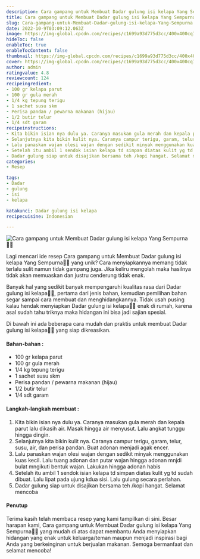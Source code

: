 ```yaml
---
description: Cara gampang untuk Membuat Dadar gulung isi kelapa Yang Sempurna"
title: Cara gampang untuk Membuat Dadar gulung isi kelapa Yang Sempurna
slug: Cara-gampang-untuk-Membuat-Dadar-gulung-isi-kelapa-Yang-Sempurna
date: 2022-10-9T03:09:12.063Z
image: https://img-global.cpcdn.com/recipes/c1699a93d775d3cc/400x400cq70/photo.jpg
hideToc: false
enableToc: true
enableTocContent: false
thumbnail: https://img-global.cpcdn.com/recipes/c1699a93d775d3cc/400x400cq70/photo.jpg
cover: https://img-global.cpcdn.com/recipes/c1699a93d775d3cc/400x400cq70/photo.jpg
author: admin
ratingvalue: 4.8
reviewcount: 124
recipeingredient:
- 100 gr kelapa parut
- 100 gr gula merah
- 1/4 kg tepung terigu
- 1 sachet susu skm
- Perisa pandan / pewarna makanan (hijau)
- 1/2 butir telur
- 1/4 sdt garam
recipeinstructions:
- Kita bikin isian nya dulu ya. Caranya masukan gula merah dan kepala parut lalu dikasih air. Masak hingga air menyusut. Lalu angkat tunggu hingga dingin.
- Selanjutnya kita bikin kulit nya. Caranya campur terigu, garam, telur, susu, air, dan perisa pandan. Buat adonan menjadi agak encer.
- Lalu panaskan wajan olesi wajan dengan sedikit minyak menggunakan kuas kecil. Lalu tuang adonan dan putar wajan hingga adonan mnjdi bulat mngikuti bentuk wajan. Lakukan hingga adonan habis
- Setelah itu ambil 1 sendok isian kelapa td simpan diatas kulit yg td sudah dibuat. Lalu lipat pada ujung kdua sisi. Lalu gulung secara perlahan.
- Dadar gulung siap untuk disajikan bersama teh /kopi hangat. Selamat mencoba
categories:
- Resep

tags:
- Dadar
- gulung
- isi
- kelapa

katakunci: Dadar gulung isi kelapa
recipecuisine: Indonesian

---
```


![Cara gampang untuk Membuat Dadar gulung isi kelapa Yang Sempurna👩‍🍳](https://img-global.cpcdn.com/recipes/c1699a93d775d3cc/400x400cq70/photo.jpg)

Lagi mencari ide resep Cara gampang untuk Membuat Dadar gulung isi kelapa Yang Sempurna👩‍🍳 yang unik? Cara menyiapkannya memang tidak terlalu sulit namun tidak gampang juga. Jika keliru mengolah maka hasilnya tidak akan memuaskan dan justru cenderung tidak enak.

Banyak hal yang sedikit banyak mempengaruhi kualitas rasa dari Dadar gulung isi kelapa👩‍🍳, pertama dari jenis bahan, kemudian pemilihan bahan segar sampai cara membuat dan menghidangkannya. Tidak usah pusing kalau hendak menyiapkan Dadar gulung isi kelapa👩‍🍳 enak di rumah, karena asal sudah tahu triknya maka hidangan ini bisa jadi sajian spesial.

Di bawah ini ada beberapa cara mudah dan praktis untuk membuat Dadar gulung isi kelapa👩‍🍳 yang siap dikreasikan.

<!--inarticleads1-->

#### Bahan-bahan :

- 100 gr kelapa parut
- 100 gr gula merah
- 1/4 kg tepung terigu
- 1 sachet susu skm
- Perisa pandan / pewarna makanan (hijau)
- 1/2 butir telur
- 1/4 sdt garam

<!--inarticleads2-->

#### Langkah-langkah membuat :

1. Kita bikin isian nya dulu ya. Caranya masukan gula merah dan kepala parut lalu dikasih air. Masak hingga air menyusut. Lalu angkat tunggu hingga dingin.
1. Selanjutnya kita bikin kulit nya. Caranya campur terigu, garam, telur, susu, air, dan perisa pandan. Buat adonan menjadi agak encer.
1. Lalu panaskan wajan olesi wajan dengan sedikit minyak menggunakan kuas kecil. Lalu tuang adonan dan putar wajan hingga adonan mnjdi bulat mngikuti bentuk wajan. Lakukan hingga adonan habis
1. Setelah itu ambil 1 sendok isian kelapa td simpan diatas kulit yg td sudah dibuat. Lalu lipat pada ujung kdua sisi. Lalu gulung secara perlahan.
1. Dadar gulung siap untuk disajikan bersama teh /kopi hangat. Selamat mencoba

#### Penutup

Terima kasih telah membaca resep yang kami tampilkan di sini. Besar harapan kami, Cara gampang untuk Membuat Dadar gulung isi kelapa Yang Sempurna👩‍🍳 yang mudah di atas dapat membantu Anda menyiapkan hidangan yang enak untuk keluarga/teman maupun menjadi inspirasi bagi Anda yang berkeinginan untuk berjualan makanan. Semoga bermanfaat dan selamat mencoba!